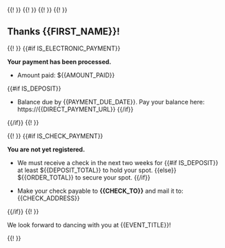 {{! <!-- ------------------------------ --> }}
{{! <!-- RECEIPT TEMPLATE FOR PURCHASER --> }}
{{! <!-- Reference: commonmark.org/help --> }}
{{! <!-- ------------------------------ --> }}

## Thanks {{FIRST_NAME}}!

{{! <!---- THIS SECTION IF ELECTRONIC PAYMENT ----> }}
{{#if IS_ELECTRONIC_PAYMENT}}

**Your payment has been processed.**

- Amount paid: ${{AMOUNT_PAID}}

{{#if IS_DEPOSIT}}
- Balance due by {{PAYMENT_DUE_DATE}}.
  Pay your balance here: https://{{DIRECT_PAYMENT_URL}}
{{/if}}

{{/if}}
{{! <!---- END ELECTRONIC PAYMENT SECTION ----> }}


{{! <!---- THIS SECTION IF CHECK PAYMENT ----> }}
{{#if IS_CHECK_PAYMENT}}

**You are not yet registered.**

- We must receive a check in the next two weeks for
{{#if IS_DEPOSIT}} at least ${{DEPOSIT_TOTAL}} to hold your spot.
{{else}} ${{ORDER_TOTAL}} to secure your spot.
{{/if}}

- Make your check payable to **{{CHECK_TO}}** and mail it to:
  {{CHECK_ADDRESS}}

{{/if}}
{{! <!---- END CHECK PAYMENT SECTION ----> }}

We look forward to dancing with you at {{EVENT_TITLE}}!

{{! <!---- ORDER SUMMARY GETS INSERTED HERE  ----> }}
